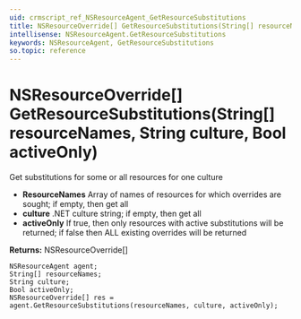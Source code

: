 ```yaml
---
uid: crmscript_ref_NSResourceAgent_GetResourceSubstitutions
title: NSResourceOverride[] GetResourceSubstitutions(String[] resourceNames, String culture, Bool activeOnly)
intellisense: NSResourceAgent.GetResourceSubstitutions
keywords: NSResourceAgent, GetResourceSubstitutions
so.topic: reference
---
```


# NSResourceOverride[] GetResourceSubstitutions(String[] resourceNames, String culture, Bool activeOnly)

Get substitutions for some or all resources for one culture

* **ResourceNames** Array of names of resources for which overrides are sought; if empty, then get all
* **culture** .NET culture string; if empty, then get all
* **activeOnly** If true, then only resources with active substitutions will be returned; if false then ALL existing overrides will be returned

**Returns:** NSResourceOverride[]

```crmscript
NSResourceAgent agent;
String[] resourceNames;
String culture;
Bool activeOnly;
NSResourceOverride[] res = agent.GetResourceSubstitutions(resourceNames, culture, activeOnly);
```

